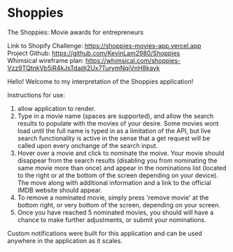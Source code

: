 # Shoppies
The Shoppies: Movie awards for entrepreneurs

Link to Shopify Challenge: https://shoppies-movies-app.vercel.app  
Project Github: https://github.com/KevinLam2980/Shoppies  
Whimsical wireframe plan: https://whimsical.com/shoppies-Vzz9TQtnkVb5iR4kJsTda@2Ux7TurymNqiVnH8kayk

Hello! Welcome to my interpretation of the Shoppies application!

Instructions for use: 
1) allow application to render.
2) Type in a movie name (spaces are supported), and allow the search results to populate with the movies of your desire. Some movies wont load until the full name is typed in as a limitation of the API, but live search functionality is active in the sense that a get request will be called upon every onchange of the search input. 
3) Hover over a movie and click to nominate the moive. Your movie should disappear from the search results (disabling you from nominating the same movie more than once) and appear in the nominations list (located to the right or at the bottom of the screen depending on your device). The move along with additional information and a link to the official IMDB website should appear. 
4) To remove a nominated movie, simply press 'remove movie' at the bottom right, or very bottom of the screen, depending on your screen.
5) Once you have reached 5 nominated movies, you should will have a chance to make further adjustments, or submit your nominations.

Custom notifications were built for this application and can be used anywhere in the application as it scales. 